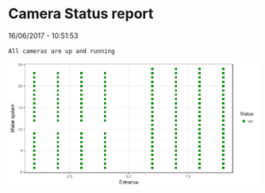 Camera Status report
================
16/06/2017 - 10:51:53

    All cameras are up and running

![](camreport_files/figure-markdown_github/unnamed-chunk-2-1.png)
